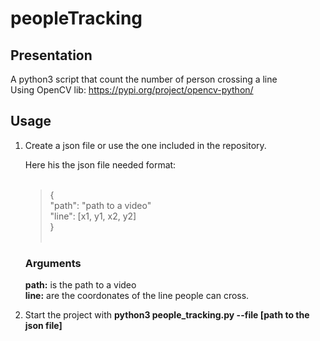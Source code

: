 # peopleTracking


## Presentation
A python3 script that count the number of person crossing a line <br />
Using OpenCV lib: https://pypi.org/project/opencv-python/

## Usage

1. Create a json file or use the one included in the repository. <br />

    Here his the json file needed format: <br /> <br />
    > { <br />
          "path": "path to a video" <br />
          "line": [x1, y1, x2, y2] <br />
     }<br /><br /> 

     ### Arguments
     **path:** is the path to a video <br>
     **line:** are the coordonates of the line people can cross.
3. Start the project with **python3 people_tracking.py --file [path to the json file]**



